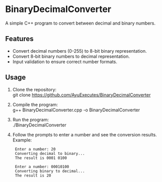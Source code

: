 # BinaryDecimalConverter
A simple C++ program to convert between decimal and binary numbers.

## Features
- Convert decimal numbers (0-255) to 8-bit binary representation.
- Convert 8-bit binary numbers to decimal representation.
- Input validation to ensure correct number formats.

## Usage
1. Clone the repository:  
git clone https://github.com/AyuExecutes/BinaryDecimalConverter

2. Compile the program:  
g++ BinaryDecimalConverter.cpp -o BinaryDecimalConverter

3. Run the program:  
./BinaryDecimalConverter

4. Follow the prompts to enter a number and see the conversion results.  
Example:  

        Enter a number: 20  
        Converting decimal to binary...  
        The result is 0001 0100  
        
        Enter a number: 00010100  
        Converting binary to decimal...  
        The result is 20  
